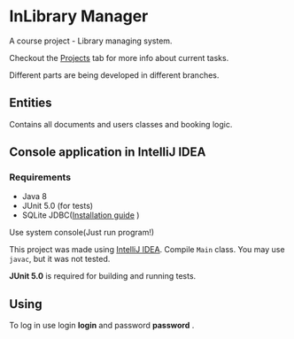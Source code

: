 # InLibrary Manager

A course project - Library managing system.

Checkout the [Projects](https://github.com/lenargum/libraryProject/projects) tab for more info about current tasks.

Different parts are being developed in different branches.

## Entities
Contains all documents and users classes and booking logic.

## Console application in IntelliJ IDEA

### Requirements
- Java 8
- JUnit 5.0 (for tests)
- SQLite JDBC([Installation guide](http://telegra.ph/Kak-sdelat-tak-chtoby-vsyo-zarabotalo-03-01) )

Use system console(Just run program!)


This project was made using [IntelliJ IDEA](http://www.jetbrains.com/idea/). Compile `Main` class. You may use `javac`, but it was not tested.


**JUnit 5.0** is required for building and running tests.

## Using
To log in use login **login** and password **password** .
